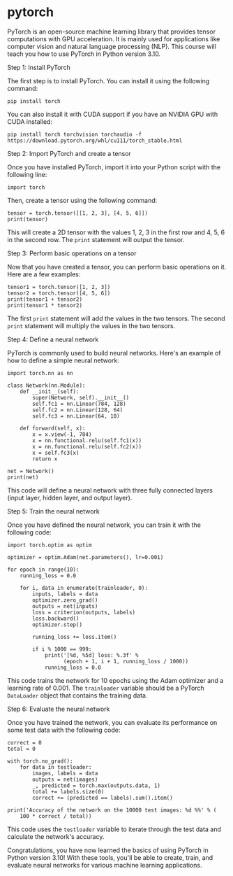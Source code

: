 
pytorch
=======
PyTorch is an open-source machine learning library that provides tensor computations with GPU acceleration. It is mainly used for applications like computer vision and natural language processing (NLP). This course will teach you how to use PyTorch in Python version 3.10.

Step 1: Install PyTorch

The first step is to install PyTorch. You can install it using the following command:

`pip install torch`

You can also install it with CUDA support if you have an NVIDIA GPU with CUDA installed:

`pip install torch torchvision torchaudio -f https://download.pytorch.org/whl/cu111/torch_stable.html`

Step 2: Import PyTorch and create a tensor

Once you have installed PyTorch, import it into your Python script with the following line:

`import torch`

Then, create a tensor using the following command:

```
tensor = torch.tensor([[1, 2, 3], [4, 5, 6]])
print(tensor)
```

This will create a 2D tensor with the values 1, 2, 3 in the first row and 4, 5, 6 in the second row. The `print` statement will output the tensor.

Step 3: Perform basic operations on a tensor

Now that you have created a tensor, you can perform basic operations on it. Here are a few examples:

```
tensor1 = torch.tensor([1, 2, 3])
tensor2 = torch.tensor([4, 5, 6])
print(tensor1 + tensor2)
print(tensor1 * tensor2)
```

The first `print` statement will add the values in the two tensors. The second `print` statement will multiply the values in the two tensors.

Step 4: Define a neural network

PyTorch is commonly used to build neural networks. Here's an example of how to define a simple neural network:

```
import torch.nn as nn

class Network(nn.Module):
    def __init__(self):
        super(Network, self).__init__()
        self.fc1 = nn.Linear(784, 128)
        self.fc2 = nn.Linear(128, 64)
        self.fc3 = nn.Linear(64, 10)

    def forward(self, x):
        x = x.view(-1, 784)
        x = nn.functional.relu(self.fc1(x))
        x = nn.functional.relu(self.fc2(x))
        x = self.fc3(x)
        return x

net = Network()
print(net)
```

This code will define a neural network with three fully connected layers (input layer, hidden layer, and output layer).

Step 5: Train the neural network

Once you have defined the neural network, you can train it with the following code:

```
import torch.optim as optim

optimizer = optim.Adam(net.parameters(), lr=0.001)

for epoch in range(10):
    running_loss = 0.0
    
    for i, data in enumerate(trainloader, 0):
        inputs, labels = data
        optimizer.zero_grad()
        outputs = net(inputs)
        loss = criterion(outputs, labels)
        loss.backward()
        optimizer.step()
        
        running_loss += loss.item()
        
        if i % 1000 == 999:
            print('[%d, %5d] loss: %.3f' %
                  (epoch + 1, i + 1, running_loss / 1000))
            running_loss = 0.0
```

This code trains the network for 10 epochs using the Adam optimizer and a learning rate of 0.001. The `trainloader` variable should be a PyTorch `DataLoader` object that contains the training data.

Step 6: Evaluate the neural network

Once you have trained the network, you can evaluate its performance on some test data with the following code:

```
correct = 0
total = 0

with torch.no_grad():
    for data in testloader:
        images, labels = data
        outputs = net(images)
        _, predicted = torch.max(outputs.data, 1)
        total += labels.size(0)
        correct += (predicted == labels).sum().item()

print('Accuracy of the network on the 10000 test images: %d %%' % (
    100 * correct / total))
```

This code uses the `testloader` variable to iterate through the test data and calculate the network's accuracy.

Congratulations, you have now learned the basics of using PyTorch in Python version 3.10! With these tools, you'll be able to create, train, and evaluate neural networks for various machine learning applications.